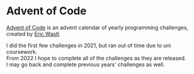 # Advent of Code

[Advent of Code](https://adventofcode.com/) is an advent calendar of yearly programming challenges, created by [Eric Wastl](http://was.tl/).

I did the first few challenges in 2021, but ran out of time due to uni coursework.  
From 2022 I hope to complete all of the challenges as they are released.  
I may go back and complete previous years' challenges as well.
